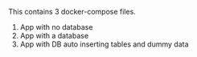 This contains 3 docker-compose files.

1) App with no database
2) App with a database
3) App with DB auto inserting tables and dummy data